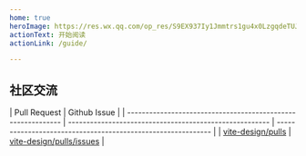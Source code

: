 ```yaml
---
home: true  
heroImage: https://res.wx.qq.com/op_res/S9EX937Iy1Jmmtrs1gu4x0LzgqdeTUJkjepPbZ17ZVbL4dyFBExroSf10cZ7ymdo  
actionText: 开始阅读  
actionLink: /guide/  

---
```


## 社区交流

| Pull Request                                                | Github Issue                                            |
| ------------------------------------------------------------ | ------------------------------------------------------- | ------------------------------------------------------------ |
| [vite-design/pulls](https://github.com/FinalAshen/vite-design.github.io/pulls) | [vite-design/pulls/issues](https://github.com/FinalAshen/vite-design.github.io/issues) |
